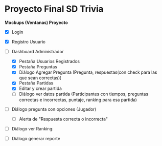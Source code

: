 ﻿# Proyecto Final SD Trivia

**Mockups (Ventanas) Proyecto**
  
- [x] Login
- [x] Registro Usuario
- [ ] Dashboard Administrador
   - [x] Pestaña Usuarios Registrados
   - [x] Pestaña Preguntas
   - [x] Diálogo Agregar Pregunta (Pregunta, respuestas(con check para las que sean correctas))
   - [x] Pestaña Partidas
   - [x] Editar y crear partida 	
   - [ ] Diálogo ver datos partida (Participantes con tiempos, preguntas correctas e incorrectas, puntaje, ranking para esa partida)
- [ ] Diálogo pregunta con opciones (Jugador)
   - [ ] Alerta de "Respuesta correcta o incorrecta"
- [ ] Diálogo ver Ranking
- [ ] Diálogo generar reporte
   
  
